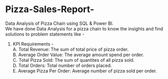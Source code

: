 # Pizza-Sales-Report-
Data Analysis of Pizza Chain using SQL &amp; Power BI. <br>
We have done Data Analysis for a pizza chain to know the insights and find solutions to problem statements like - <br>
1. KPI Requirements - <br>
A. Total Revenue: The sum of total price of pizza order. <br>
B. Average Order Value: The average amount spend per order. <br>
C. Total Pizza Sold: The sum of quantites of all pizza sold. <br>
D. Total Orders: Total number of orders placed. <br>
E. Average Pizza Per Order: Average number of pizza sold per order. <br>


